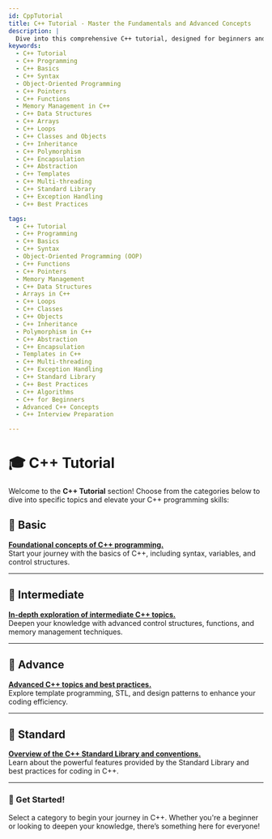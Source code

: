 ```yaml
---
id: CppTutorial
title: C++ Tutorial - Master the Fundamentals and Advanced Concepts
description: |
  Dive into this comprehensive C++ tutorial, designed for beginners and experienced programmers alike. From basic syntax to advanced concepts like OOP, memory management, pointers, and multi-threading, this tutorial will help you master C++. Whether you're just starting out or looking to sharpen your skills, this guide covers everything you need to know to become proficient in C++ programming.
keywords:
  - C++ Tutorial
  - C++ Programming
  - C++ Basics
  - C++ Syntax
  - Object-Oriented Programming
  - C++ Pointers
  - C++ Functions
  - Memory Management in C++
  - C++ Data Structures
  - C++ Arrays
  - C++ Loops
  - C++ Classes and Objects
  - C++ Inheritance
  - C++ Polymorphism
  - C++ Encapsulation
  - C++ Abstraction
  - C++ Templates
  - C++ Multi-threading
  - C++ Standard Library
  - C++ Exception Handling
  - C++ Best Practices

tags:
  - C++ Tutorial
  - C++ Programming
  - C++ Basics
  - C++ Syntax
  - Object-Oriented Programming (OOP)
  - C++ Functions
  - C++ Pointers
  - Memory Management
  - C++ Data Structures
  - Arrays in C++
  - C++ Loops
  - C++ Classes
  - C++ Objects
  - C++ Inheritance
  - Polymorphism in C++
  - C++ Abstraction
  - C++ Encapsulation
  - Templates in C++
  - C++ Multi-threading
  - C++ Exception Handling
  - C++ Standard Library
  - C++ Best Practices
  - C++ Algorithms
  - C++ for Beginners
  - Advanced C++ Concepts
  - C++ Interview Preparation

---
```

# 🎓 C++ Tutorial

Welcome to the **C++ Tutorial** section! Choose from the categories below to dive into specific topics and elevate your C++ programming skills:

## 📘 Basic
**[Foundational concepts of C++ programming.](basic/index.md)**  
Start your journey with the basics of C++, including syntax, variables, and control structures.

---

## 📗 Intermediate
**[In-depth exploration of intermediate C++ topics.](intermediate/index.md)**  
Deepen your knowledge with advanced control structures, functions, and memory management techniques.

---

## 📕 Advance
**[Advanced C++ topics and best practices.](advance/index.md)**  
Explore template programming, STL, and design patterns to enhance your coding efficiency.

---

## 📖 Standard
**[Overview of the C++ Standard Library and conventions.](standard/index.md)**  
Learn about the powerful features provided by the Standard Library and best practices for coding in C++.

---

### 🚀 Get Started!
Select a category to begin your journey in C++. Whether you're a beginner or looking to deepen your knowledge, there’s something here for everyone!
